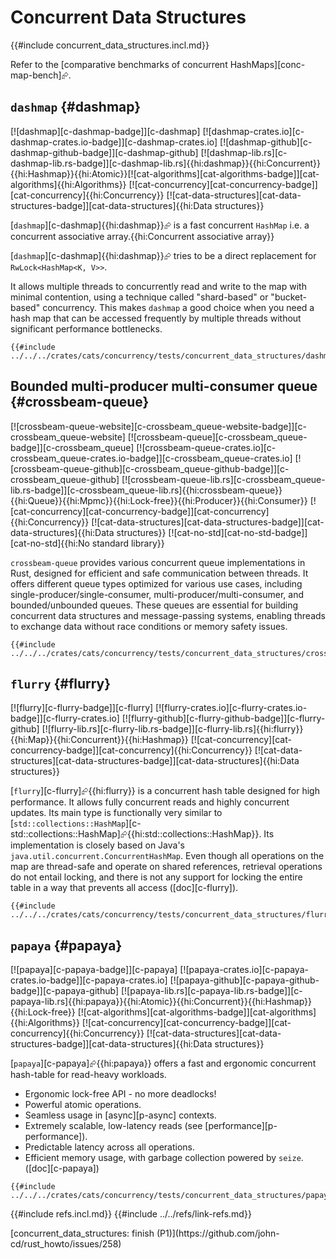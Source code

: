 # Concurrent Data Structures

{{#include concurrent_data_structures.incl.md}}

Refer to the [comparative benchmarks of concurrent HashMaps][conc-map-bench]⮳.

## `dashmap` {#dashmap}

[![dashmap][c-dashmap-badge]][c-dashmap] [![dashmap-crates.io][c-dashmap-crates.io-badge]][c-dashmap-crates.io] [![dashmap-github][c-dashmap-github-badge]][c-dashmap-github] [![dashmap-lib.rs][c-dashmap-lib.rs-badge]][c-dashmap-lib.rs]{{hi:dashmap}}{{hi:Concurrent}}{{hi:Hashmap}}{{hi:Atomic}}[![cat-algorithms][cat-algorithms-badge]][cat-algorithms]{{hi:Algorithms}} [![cat-concurrency][cat-concurrency-badge]][cat-concurrency]{{hi:Concurrency}} [![cat-data-structures][cat-data-structures-badge]][cat-data-structures]{{hi:Data structures}}

[`dashmap`][c-dashmap]{{hi:dashmap}}⮳ is a fast concurrent `HashMap` i.e. a concurrent associative array.{{hi:Concurrent associative array}}

[`dashmap`][c-dashmap]{{hi:dashmap}}⮳ tries to be a direct replacement for `RwLock<HashMap<K, V>>`.

It allows multiple threads to concurrently read and write to the map with minimal contention, using a technique called "shard-based" or "bucket-based" concurrency.  This makes `dashmap` a good choice when you need a hash map that can be accessed frequently by multiple threads without significant performance bottlenecks.

```rust,editable,noplayground
{{#include ../../../crates/cats/concurrency/tests/concurrent_data_structures/dashmap.rs:example}}
```

## Bounded multi-producer multi-consumer queue {#crossbeam-queue}

[![crossbeam-queue-website][c-crossbeam_queue-website-badge]][c-crossbeam_queue-website] [![crossbeam-queue][c-crossbeam_queue-badge]][c-crossbeam_queue] [![crossbeam-queue-crates.io][c-crossbeam_queue-crates.io-badge]][c-crossbeam_queue-crates.io] [![crossbeam-queue-github][c-crossbeam_queue-github-badge]][c-crossbeam_queue-github] [![crossbeam-queue-lib.rs][c-crossbeam_queue-lib.rs-badge]][c-crossbeam_queue-lib.rs]{{hi:crossbeam-queue}}{{hi:Queue}}{{hi:Mpmc}}{{hi:Lock-free}}{{hi:Producer}}{{hi:Consumer}} [![cat-concurrency][cat-concurrency-badge]][cat-concurrency]{{hi:Concurrency}} [![cat-data-structures][cat-data-structures-badge]][cat-data-structures]{{hi:Data structures}} [![cat-no-std][cat-no-std-badge]][cat-no-std]{{hi:No standard library}}

`crossbeam-queue` provides various concurrent queue implementations in Rust, designed for efficient and safe communication between threads. It offers different queue types optimized for various use cases, including single-producer/single-consumer, multi-producer/multi-consumer, and bounded/unbounded queues.  These queues are essential for building concurrent data structures and message-passing systems, enabling threads to exchange data without race conditions or memory safety issues.

```rust,editable
{{#include ../../../crates/cats/concurrency/tests/concurrent_data_structures/crossbeam_queue.rs:example}}
```

## `flurry` {#flurry}

[![flurry][c-flurry-badge]][c-flurry] [![flurry-crates.io][c-flurry-crates.io-badge]][c-flurry-crates.io] [![flurry-github][c-flurry-github-badge]][c-flurry-github] [![flurry-lib.rs][c-flurry-lib.rs-badge]][c-flurry-lib.rs]{{hi:flurry}}{{hi:Map}}{{hi:Concurrent}}{{hi:Hashmap}} [![cat-concurrency][cat-concurrency-badge]][cat-concurrency]{{hi:Concurrency}} [![cat-data-structures][cat-data-structures-badge]][cat-data-structures]{{hi:Data structures}}

[`flurry`][c-flurry]⮳{{hi:flurry}} is a concurrent hash table designed for high performance. It allows fully concurrent reads and highly concurrent updates. Its main type is functionally very similar to [`std::collections::HashMap`][c-std::collections::HashMap]⮳{{hi:std::collections::HashMap}}. Its implementation is closely based on Java's `java.util.concurrent.ConcurrentHashMap`. Even though all operations on the map are thread-safe and operate on shared references, retrieval operations do not entail locking, and there is not any support for locking the entire table in a way that prevents all access ([doc][c-flurry]).

```rust,editable
{{#include ../../../crates/cats/concurrency/tests/concurrent_data_structures/flurry.rs:example}}
```

## `papaya` {#papaya}

[![papaya][c-papaya-badge]][c-papaya] [![papaya-crates.io][c-papaya-crates.io-badge]][c-papaya-crates.io] [![papaya-github][c-papaya-github-badge]][c-papaya-github] [![papaya-lib.rs][c-papaya-lib.rs-badge]][c-papaya-lib.rs]{{hi:papaya}}{{hi:Atomic}}{{hi:Concurrent}}{{hi:Hashmap}}{{hi:Lock-free}} [![cat-algorithms][cat-algorithms-badge]][cat-algorithms]{{hi:Algorithms}} [![cat-concurrency][cat-concurrency-badge]][cat-concurrency]{{hi:Concurrency}} [![cat-data-structures][cat-data-structures-badge]][cat-data-structures]{{hi:Data structures}}

[`papaya`][c-papaya]⮳{{hi:papaya}} offers a fast and ergonomic concurrent hash-table for read-heavy workloads.

- Ergonomic lock-free API - no more deadlocks!
- Powerful atomic operations.
- Seamless usage in [async][p-async] contexts.
- Extremely scalable, low-latency reads (see [performance][p-performance]).
- Predictable latency across all operations.
- Efficient memory usage, with garbage collection powered by `seize`.
([doc][c-papaya])

```rust,editable
{{#include ../../../crates/cats/concurrency/tests/concurrent_data_structures/papaya.rs:example}}
```

{{#include refs.incl.md}}
{{#include ../../refs/link-refs.md}}

<div class="hidden">
[concurrent_data_structures: finish (P1)](https://github.com/john-cd/rust_howto/issues/258)
</div>
